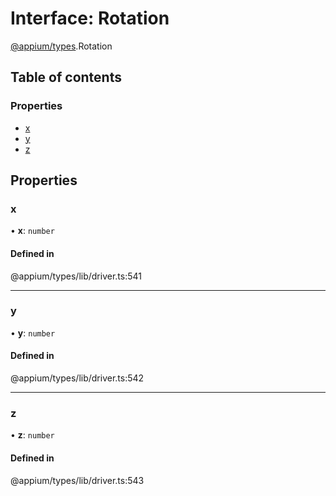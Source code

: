 # Interface: Rotation

[@appium/types](../modules/appium_types.md).Rotation

## Table of contents

### Properties

- [x](appium_types.Rotation.md#x)
- [y](appium_types.Rotation.md#y)
- [z](appium_types.Rotation.md#z)

## Properties

### x

• **x**: `number`

#### Defined in

@appium/types/lib/driver.ts:541

___

### y

• **y**: `number`

#### Defined in

@appium/types/lib/driver.ts:542

___

### z

• **z**: `number`

#### Defined in

@appium/types/lib/driver.ts:543
